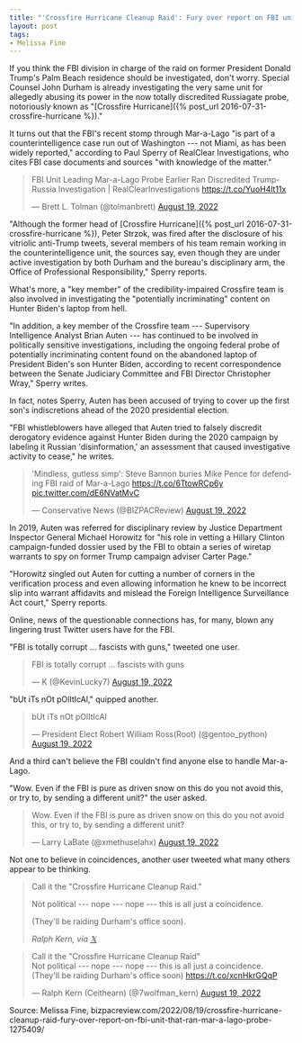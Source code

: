 ```yaml
---
title: "'Crossfire Hurricane Cleanup Raid': Fury over report on FBI unit that ran Mar-a-Lago probe"
layout: post
tags:
- Melissa Fine
---
```


If you think the FBI division in charge of the raid on former President Donald Trump's Palm Beach residence should be investigated, don't worry. Special Counsel John Durham is already investigating the very same unit for allegedly abusing its power in the now totally discredited Russiagate probe, notoriously known as "[Crossfire Hurricane]({% post_url 2016-07-31-crossfire-hurricane %})."

It turns out that the FBI's recent stomp through Mar-a-Lago "is part of a counterintelligence case run out of Washington --- not Miami, as has been widely reported," according to Paul Sperry of RealClear Investigations, who cites FBI case documents and sources "with knowledge of the matter."

<blockquote class="twitter-tweet"><p lang="en" dir="ltr">FBI Unit Leading Mar-a-Lago Probe Earlier Ran Discredited Trump-Russia Investigation | RealClearInvestigations <a href="https://t.co/YuoH4lt11x">https://t.co/YuoH4lt11x</a></p>&mdash; Brett L. Tolman (@tolmanbrett) <a href="https://twitter.com/tolmanbrett/status/1560598564274728960?ref_src=twsrc%5Etfw">August 19, 2022</a></blockquote>

"Although the former head of [Crossfire Hurricane]({% post_url 2016-07-31-crossfire-hurricane %}), Peter Strzok, was fired after the disclosure of his vitriolic anti-Trump tweets, several members of his team remain working in the counterintelligence unit, the sources say, even though they are under active investigation by both Durham and the bureau's disciplinary arm, the Office of Professional Responsibility," Sperry reports.

What's more, a "key member" of the credibility-impaired Crossfire team is also involved in investigating the "potentially incriminating" content on Hunter Biden's laptop from hell.

"In addition, a key member of the Crossfire team --- Supervisory Intelligence Analyst Brian Auten --- has continued to be involved in politically sensitive investigations, including the ongoing federal probe of potentially incriminating content found on the abandoned laptop of President Biden's son Hunter Biden, according to recent correspondence between the Senate Judiciary Committee and FBI Director Christopher Wray," Sperry writes.

In fact, notes Sperry, Auten has been accused of trying to cover up the first son's indiscretions ahead of the 2020 presidential election.

"FBI whistleblowers have alleged that Auten tried to falsely discredit derogatory evidence against Hunter Biden during the 2020 campaign by labeling it Russian 'disinformation,' an assessment that caused investigative activity to cease," he writes.

<blockquote class="twitter-tweet"><p lang="en" dir="ltr">'Mindless, gutless simp': Steve Bannon buries Mike Pence for defending FBI raid of Mar-a-Lago <a href="https://t.co/6TtowRCp6y">https://t.co/6TtowRCp6y</a> <a href="https://t.co/dE6NVatMvC">pic.twitter.com/dE6NVatMvC</a></p>&mdash; Conservative News (@BIZPACReview) <a href="https://twitter.com/BIZPACReview/status/1560635500527988736?ref_src=twsrc%5Etfw">August 19, 2022</a></blockquote>

In 2019, Auten was referred for disciplinary review by Justice Department Inspector General Michael Horowitz for "his role in vetting a Hillary Clinton campaign-funded dossier used by the FBI to obtain a series of wiretap warrants to spy on former Trump campaign adviser Carter Page."

"Horowitz singled out Auten for cutting a number of corners in the verification process and even allowing information he knew to be incorrect slip into warrant affidavits and mislead the Foreign Intelligence Surveillance Act court," Sperry reports.

Online, news of the questionable connections has, for many, blown any lingering trust Twitter users have for the FBI.

"FBI is totally corrupt ... fascists with guns," tweeted one user.

<blockquote class="twitter-tweet"><p lang="en" dir="ltr">FBI is totally corrupt ... fascists with guns</p>&mdash; K (@KevinLucky7) <a href="https://twitter.com/KevinLucky7/status/1560634214248316929?ref_src=twsrc%5Etfw">August 19, 2022</a></blockquote>

"bUt iTs nOt pOlItIcAl," quipped another.

<blockquote class="twitter-tweet"><p lang="en" dir="ltr">bUt iTs nOt pOlItIcAl</p>&mdash; President Elect Robert William Ross(Root) (@gentoo_python) <a href="https://twitter.com/gentoo_python/status/1560631359206748161?ref_src=twsrc%5Etfw">August 19, 2022</a></blockquote>

And a third can't believe the FBI couldn't find anyone else to handle Mar-a-Lago.

"Wow. Even if the FBI is pure as driven snow on this do you not avoid this, or try to, by sending a different unit?" the user asked.

<blockquote class="twitter-tweet"><p lang="en" dir="ltr">Wow. Even if the FBI is pure as driven snow on this do you not avoid this, or try to, by sending a different unit?</p>&mdash; Larry LaBate (@xmethuselahx) <a href="https://twitter.com/xmethuselahx/status/1560607385533575169?ref_src=twsrc%5Etfw">August 19, 2022</a></blockquote>

Not one to believe in coincidences, another user tweeted what many others appear to be thinking.

> Call it the "Crossfire Hurricane Cleanup Raid."
>
> Not political --- nope --- nope --- this is all just a coincidence.
>
> (They'll be raiding Durham's office soon).
>
> <cite>Ralph Kern, via [𝕏](https://x.com)</cite>

<blockquote class="twitter-tweet"><p lang="en" dir="ltr">Call it the &quot;Crossfire Hurricane Cleanup Raid&quot;<br>Not political --- nope --- nope --- this is all just a coincidence.<br>(They'll be raiding Durham's office soon) <a href="https://t.co/xcnHkrGQqP">https://t.co/xcnHkrGQqP</a></p>&mdash; Ralph Kern (Ceithearn) (@7wolfman_kern) <a href="https://twitter.com/7wolfman_kern/status/1560649790865608704?ref_src=twsrc%5Etfw">August 19, 2022</a></blockquote> <script async src="https://platform.twitter.com/widgets.js" charset="utf-8"></script>

Source: Melissa Fine, bizpacreview.com/2022/08/19/crossfire-hurricane-cleanup-raid-fury-over-report-on-fbi-unit-that-ran-mar-a-lago-probe-1275409/
